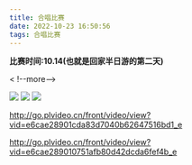 ```yaml
---
title: 合唱比赛
date: 2022-10-23 16:50:56
tags: 合唱比赛
---
```

**比赛时间:10.14(也就是回家半日游的第二天)**

< !--more-->

![](https://pic.imgdb.cn/item/6380118f16f2c2beb1ffc563.jpg)
![](https://pic.imgdb.cn/item/638011ab16f2c2beb1ffdb9d.jpg)
![](https://pic.imgdb.cn/item/638011d216f2c2beb1fff89b.jpg)

http://go.plvideo.cn/front/video/view?vid=e6cae28901cda83d7040b62647516bd1_e

http://go.plvideo.cn/front/video/view?vid=e6cae289010751afb80d42dcda6fef4b_e

